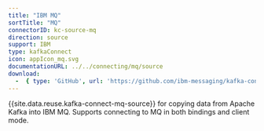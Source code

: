 ```yaml
---
title: "IBM MQ"
sortTitle: "MQ"
connectorID: kc-source-mq
direction: source
support: IBM
type: kafkaConnect
icon: appIcon_mq.svg
documentationURL: ../../connecting/mq/source
download:
  -  { type: 'GitHub', url: 'https://github.com/ibm-messaging/kafka-connect-mq-source' }
---
```


{{site.data.reuse.kafka-connect-mq-source}} for copying data from Apache Kafka into IBM&nbsp;MQ. Supports connecting to MQ in both bindings and client mode.
